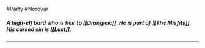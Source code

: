 #Party #Norovar 

##### A high-elf bard who is heir to [[Drangleic]]. He is part of [[The Misfits]]. His cursed sin is [[Lust]].
***

